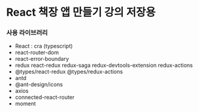 # React 책장 앱 만들기 강의 저장용

### 사용 라이브러리

- React : cra (typescript)
- react-router-dom
- react-error-boundary
- redux react-redux redux-saga redux-devtools-extension redux-actions
- @types/react-redux @types/redux-actions
- antd
- @ant-design/icons
- axios
- connected-react-router
- moment
